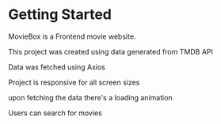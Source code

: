 # Getting Started 
MovieBox is a Frontend movie website.

This project was created using data generated from TMDB API

Data was fetched using Axios

Project is responsive for all screen sizes

upon fetching the data there's a loading animation 

Users can search for movies 

